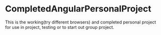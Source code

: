# CompletedAngularPersonalProject
This is the working(try different browsers) and completed personal project for use in project, testing or to start out group project.
